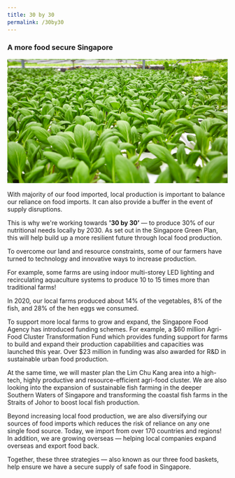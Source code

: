 ```yaml
---
title: 30 by 30
permalink: /30by30
---
```

### A more food secure Singapore 

![](/images/veg1.png)

With majority of our food imported, local production is important to balance our reliance on food imports. It can also provide a buffer in the event of supply disruptions. 

This is why we're working towards **'30 by 30’** — to produce 30% of our nutritional needs locally by 2030. As set out in the Singapore Green Plan, this will help build up a more resilient  future through local food production.



To overcome our land and resource constraints, some of our farmers have turned to technology and innovative ways to increase production. 

For example, some farms are using indoor multi-storey LED lighting and recirculating aquaculture systems to produce 10 to 15 times more than traditional farms! 

In 2020, our local farms produced about 14% of the vegetables, 8% of the fish, and 28% of the hen eggs we consumed.

To support more local farms to grow and expand, the Singapore Food Agency has introduced funding schemes. For example, a $60 million Agri-Food Cluster Transformation Fund which provides funding support for farms to build and expand their production capabilities and capacities was launched this year. Over $23 million in funding was also awarded for R&D in sustainable urban food production.  

At the same time, we will master plan the Lim Chu Kang area into a high-tech, highly productive and resource-efficient agri-food cluster. We are also looking into the expansion of sustainable fish farming in the deeper Southern Waters of Singapore and transforming the coastal fish farms in the Straits of Johor to boost local fish production.   

Beyond increasing local food production, we are also diversifying our sources of food imports which reduces the risk of reliance on any one single food source. Today, we import from over 170 countries and regions! In addition, we are growing overseas —  helping local companies expand overseas and export food back. 

Together, these three strategies — also known as our three food baskets, help ensure we have a secure supply of safe food in Singapore.